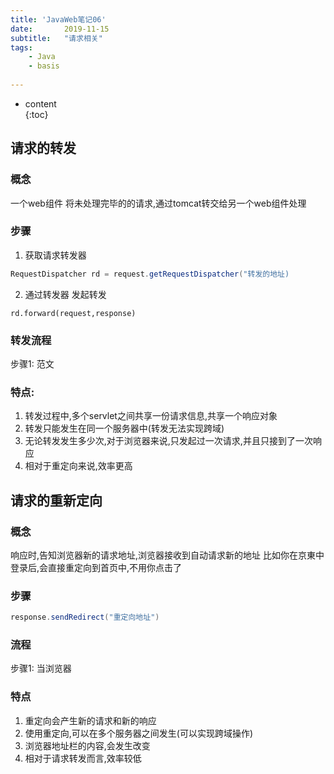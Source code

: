 ```yaml
---
title: 'JavaWeb笔记06'
date:       2019-11-15
subtitle:   "请求相关"
tags:
	- Java
	- basis
	
---
```

  

  
* content  
{:toc}  
  
  
  
  

  
  
  

## 请求的转发
### 概念
一个web组件 将未处理完毕的的请求,通过tomcat转交给另一个web组件处理
### 步骤
1. 获取请求转发器
```java
RequestDispatcher rd = request.getRequestDispatcher("转发的地址)
```
2. 通过转发器 发起转发
```
rd.forward(request,response)
```
### 转发流程
步骤1: 范文
### 特点:
1. 转发过程中,多个servlet之间共享一份请求信息,共享一个响应对象
2. 转发只能发生在同一个服务器中(转发无法实现跨域)
3. 无论转发发生多少次,对于浏览器来说,只发起过一次请求,并且只接到了一次响应
4. 相对于重定向来说,效率更高
## 请求的重新定向
### 概念
响应时,告知浏览器新的请求地址,浏览器接收到自动请求新的地址
比如你在京東中登录后,会直接重定向到首页中,不用你点击了
### 步骤
```java
response.sendRedirect("重定向地址")
```
### 流程
步骤1: 当浏览器
### 特点
1. 重定向会产生新的请求和新的响应
2. 使用重定向,可以在多个服务器之间发生(可以实现跨域操作)
3. 浏览器地址栏的内容,会发生改变
4. 相对于请求转发而言,效率较低
